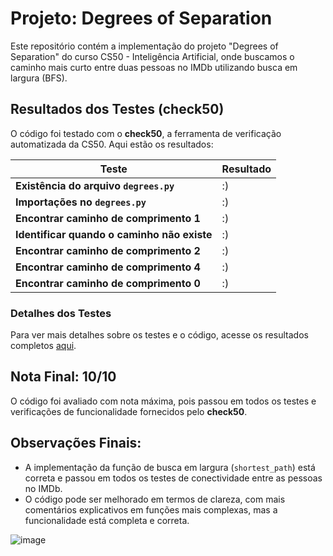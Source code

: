 # Projeto: Degrees of Separation

Este repositório contém a implementação do projeto "Degrees of Separation" do curso CS50 - Inteligência Artificial, onde buscamos o caminho mais curto entre duas pessoas no IMDb utilizando busca em largura (BFS).

## Resultados dos Testes (check50)

O código foi testado com o **check50**, a ferramenta de verificação automatizada da CS50. Aqui estão os resultados:

| Teste                                      | Resultado  |
|--------------------------------------------|------------|
| **Existência do arquivo `degrees.py`**     | :)         |
| **Importações no `degrees.py`**            | :)         |
| **Encontrar caminho de comprimento 1**     | :)         |
| **Identificar quando o caminho não existe**| :)         |
| **Encontrar caminho de comprimento 2**     | :)         |
| **Encontrar caminho de comprimento 4**     | :)         |
| **Encontrar caminho de comprimento 0**     | :)         |

### Detalhes dos Testes
Para ver mais detalhes sobre os testes e o código, acesse os resultados completos [aqui](https://submit.cs50.io/check50/998881e242f8d78430c95a5b94c677d9d781ef26).

## Nota Final: 10/10
O código foi avaliado com nota máxima, pois passou em todos os testes e verificações de funcionalidade fornecidos pelo **check50**.

## Observações Finais:
- A implementação da função de busca em largura (`shortest_path`) está correta e passou em todos os testes de conectividade entre as pessoas no IMDb.
- O código pode ser melhorado em termos de clareza, com mais comentários explicativos em funções mais complexas, mas a funcionalidade está completa e correta.

![image](https://github.com/user-attachments/assets/6ea6818f-4c90-4f5b-b318-22919eb6f26b)
